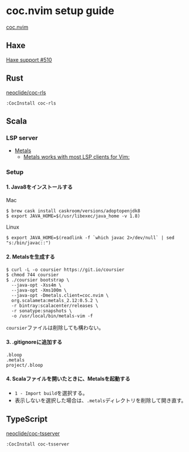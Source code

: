 # coc.nvim setup guide
[coc.nvim](https://github.com/neoclide/coc.nvim)

## Haxe
[Haxe support #510](https://github.com/neoclide/coc.nvim/issues/510)

## Rust
[neoclide/coc-rls](https://github.com/neoclide/coc-rls)
```
:CocInstall coc-rls
```

## Scala
### LSP server
* [Metals](https://scalameta.org/metals/)
  * [Metals works with most LSP clients for Vim:](https://scalameta.org/metals/docs/editors/vim.html)
### Setup
#### 1. Java8をインストールする
Mac
```
$ brew cask install caskroom/versions/adoptopenjdk8
$ export JAVA_HOME=$(/usr/libexec/java_home -v 1.8)
```
Linux
```
$ export JAVA_HOME=$(readlink -f `which javac 2>/dev/null` | sed "s:/bin/javac::")
```
#### 2. Metalsを生成する
```
$ curl -L -o coursier https://git.io/coursier
$ chmod 744 coursier
$ ./coursier bootstrap \
  --java-opt -Xss4m \
  --java-opt -Xms100m \
  --java-opt -Dmetals.client=coc.nvim \
  org.scalameta:metals_2.12:0.5.2 \
  -r bintray:scalacenter/releases \
  -r sonatype:snapshots \
  -o /usr/local/bin/metals-vim -f
```
`coursier`ファイルは削除しても構わない。
#### 3. .gitignoreに追加する 
```
.bloop
.metals
project/.bloop
```
#### 4. Scalaファイルを開いたときに、Metalsを起動する
* `1 - Import build`を選択する。
* 表示しないを選択した場合は、`.metals`ディレクトリを削除して開き直す。

## TypeScript
[neoclide/coc-tsserver](https://github.com/neoclide/coc-tsserver)
```
:CocInstall coc-tsserver
```
